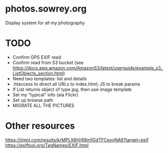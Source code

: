 # photos.sowrey.org
Display system for all my photography

# TODO
- Confirm GPS EXIF read
- Confirm read from S3 bucket (see https://docs.aws.amazon.com/AmazonS3/latest/userguide/example_s3_ListObjects_section.html)
- Need two templates: list and details
- .htaccess to direct all URLs to index.html; JS to break params
- If List returns object of type jpg, then use image template
- Set my "typical" info (ala Flickr)
- Set up browse path
- MIGRATE ALL THE PICTURES

# Other resources
https://jimpl.com/results/krMPLX6HrR8mfGdTFCesyNA6?target=exif
https://exiftool.org/TagNames/EXIF.html